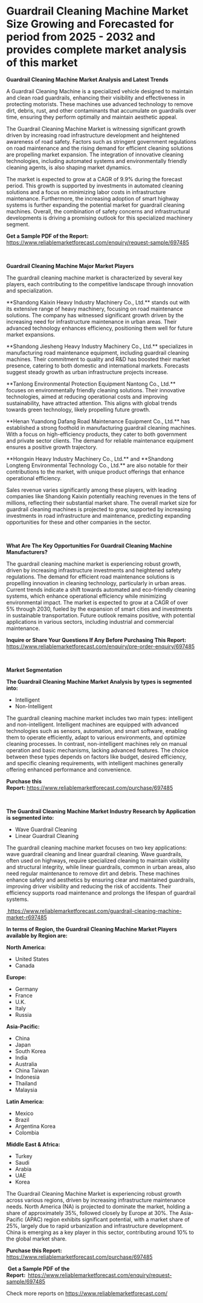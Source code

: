 <p><h1>Guardrail Cleaning Machine Market Size Growing and Forecasted for period from 2025 - 2032 and provides complete market analysis of this market</h1></p><p><strong>Guardrail Cleaning Machine Market Analysis and Latest Trends</strong></p>
<p><p>A Guardrail Cleaning Machine is a specialized vehicle designed to maintain and clean road guardrails, enhancing their visibility and effectiveness in protecting motorists. These machines use advanced technology to remove dirt, debris, rust, and other contaminants that accumulate on guardrails over time, ensuring they perform optimally and maintain aesthetic appeal. </p><p>The Guardrail Cleaning Machine Market is witnessing significant growth driven by increasing road infrastructure development and heightened awareness of road safety. Factors such as stringent government regulations on road maintenance and the rising demand for efficient cleaning solutions are propelling market expansion. The integration of innovative cleaning technologies, including automated systems and environmentally friendly cleaning agents, is also shaping market dynamics.</p><p>The market is expected to grow at a CAGR of 9.9% during the forecast period. This growth is supported by investments in automated cleaning solutions and a focus on minimizing labor costs in infrastructure maintenance. Furthermore, the increasing adoption of smart highway systems is further expanding the potential market for guardrail cleaning machines. Overall, the combination of safety concerns and infrastructural developments is driving a promising outlook for this specialized machinery segment.</p></p>
<p><strong>Get a Sample PDF of the Report:&nbsp;</strong> <a href="https://www.reliablemarketforecast.com/enquiry/request-sample/697485?utm_campaign=3126&utm_medium=2&utm_source=Github&utm_content=ia&utm_term=23032025&utm_id=guardrail-cleaning-machine">https://www.reliablemarketforecast.com/enquiry/request-sample/697485</a></p>
<p>&nbsp;</p>
<p><strong>Guardrail Cleaning Machine Major Market Players</strong></p>
<p><p>The guardrail cleaning machine market is characterized by several key players, each contributing to the competitive landscape through innovation and specialization. </p><p>**Shandong Kaixin Heavy Industry Machinery Co., Ltd.** stands out with its extensive range of heavy machinery, focusing on road maintenance solutions. The company has witnessed significant growth driven by the increasing need for infrastructure maintenance in urban areas. Their advanced technology enhances efficiency, positioning them well for future market expansions.</p><p>**Shandong Jiesheng Heavy Industry Machinery Co., Ltd.** specializes in manufacturing road maintenance equipment, including guardrail cleaning machines. Their commitment to quality and R&D has boosted their market presence, catering to both domestic and international markets. Forecasts suggest steady growth as urban infrastructure projects increase.</p><p>**Tanlong Environmental Protection Equipment Nantong Co., Ltd.** focuses on environmentally friendly cleaning solutions. Their innovative technologies, aimed at reducing operational costs and improving sustainability, have attracted attention. This aligns with global trends towards green technology, likely propelling future growth.</p><p>**Henan Yuandong Dafang Road Maintenance Equipment Co., Ltd.** has established a strong foothold in manufacturing guardrail cleaning machines. With a focus on high-efficiency products, they cater to both government and private sector clients. The demand for reliable maintenance equipment ensures a positive growth trajectory.</p><p>**Hongxin Heavy Industry Machinery Co., Ltd.** and **Shandong Longteng Environmental Technology Co., Ltd.** are also notable for their contributions to the market, with unique product offerings that enhance operational efficiency.</p><p>Sales revenue varies significantly among these players, with leading companies like Shandong Kaixin potentially reaching revenues in the tens of millions, reflecting their substantial market share. The overall market size for guardrail cleaning machines is projected to grow, supported by increasing investments in road infrastructure and maintenance, predicting expanding opportunities for these and other companies in the sector.</p></p>
<p>&nbsp;</p>
<p><strong>What Are The Key Opportunities For Guardrail Cleaning Machine Manufacturers?</strong></p>
<p><p>The guardrail cleaning machine market is experiencing robust growth, driven by increasing infrastructure investments and heightened safety regulations. The demand for efficient road maintenance solutions is propelling innovation in cleaning technology, particularly in urban areas. Current trends indicate a shift towards automated and eco-friendly cleaning systems, which enhance operational efficiency while minimizing environmental impact. The market is expected to grow at a CAGR of over 5% through 2030, fueled by the expansion of smart cities and investments in sustainable transportation. Future outlook remains positive, with potential applications in various sectors, including industrial and commercial maintenance.</p></p>
<p><strong>Inquire or Share Your Questions If Any Before Purchasing This Report:</strong> <a href="https://www.reliablemarketforecast.com/enquiry/pre-order-enquiry/697485?utm_campaign=3126&utm_medium=2&utm_source=Github&utm_content=ia&utm_term=23032025&utm_id=guardrail-cleaning-machine">https://www.reliablemarketforecast.com/enquiry/pre-order-enquiry/697485</a></p>
<p>&nbsp;</p>
<p><strong>Market Segmentation</strong></p>
<p><strong>The Guardrail Cleaning Machine Market Analysis by types is segmented into:</strong></p>
<p><ul><li>Intelligent</li><li>Non-Intelligent</li></ul></p>
<p><p>The guardrail cleaning machine market includes two main types: intelligent and non-intelligent. Intelligent machines are equipped with advanced technologies such as sensors, automation, and smart software, enabling them to operate efficiently, adapt to various environments, and optimize cleaning processes. In contrast, non-intelligent machines rely on manual operation and basic mechanisms, lacking advanced features. The choice between these types depends on factors like budget, desired efficiency, and specific cleaning requirements, with intelligent machines generally offering enhanced performance and convenience.</p></p>
<p><strong>Purchase this Report:&nbsp;</strong><a href="https://www.reliablemarketforecast.com/purchase/697485?utm_campaign=3126&utm_medium=2&utm_source=Github&utm_content=ia&utm_term=23032025&utm_id=guardrail-cleaning-machine">https://www.reliablemarketforecast.com/purchase/697485</a></p>
<p>&nbsp;</p>
<p><strong>The Guardrail Cleaning Machine Market Industry Research by Application is segmented into:</strong></p>
<p><ul><li>Wave Guardrail Cleaning</li><li>Linear Guardrail Cleaning</li></ul></p>
<p><p>The guardrail cleaning machine market focuses on two key applications: wave guardrail cleaning and linear guardrail cleaning. Wave guardrails, often used on highways, require specialized cleaning to maintain visibility and structural integrity, while linear guardrails, common in urban areas, also need regular maintenance to remove dirt and debris. These machines enhance safety and aesthetics by ensuring clear and maintained guardrails, improving driver visibility and reducing the risk of accidents. Their efficiency supports road maintenance and prolongs the lifespan of guardrail systems.</p></p>
<p><a href="https://www.reliablemarketforecast.com/guardrail-cleaning-machine-market-r697485?utm_campaign=3126&utm_medium=2&utm_source=Github&utm_content=ia&utm_term=23032025&utm_id=guardrail-cleaning-machine">&nbsp;https://www.reliablemarketforecast.com/guardrail-cleaning-machine-market-r697485</a></p>
<p><strong>In terms of Region, the Guardrail Cleaning Machine Market Players available by Region are:</strong></p>
<p>
    <p> <strong> North America: </strong>
        <ul>
            <li>United States</li>
            <li>Canada</li>
        </ul>
        </p> 
    <p> <strong> Europe: </strong>
        <ul>
            <li>Germany</li>
            <li>France</li>
            <li>U.K.</li>
            <li>Italy</li>
            <li>Russia</li>
        </ul>
        </p> 
    <p> <strong> Asia-Pacific: </strong>
        <ul>
            <li>China</li>
            <li>Japan</li>
            <li>South Korea</li>
            <li>India</li>
            <li>Australia</li>
            <li>China Taiwan</li>
            <li>Indonesia</li>
            <li>Thailand</li>
            <li>Malaysia</li>
        </ul>
        </p> 
    <p> <strong> Latin America: </strong>
        <ul>
            <li>Mexico</li>
            <li>Brazil</li>
            <li>Argentina Korea</li>
            <li>Colombia</li>
        </ul>
        </p> 
    <p> <strong> Middle East & Africa: </strong>
        <ul>
            <li>Turkey</li>
            <li>Saudi</li>
            <li>Arabia</li>
            <li>UAE</li>
            <li>Korea</li>
        </ul>
    </p>
    </p>
<p><p>The Guardrail Cleaning Machine Market is experiencing robust growth across various regions, driven by increasing infrastructure maintenance needs. North America (NA) is projected to dominate the market, holding a share of approximately 35%, followed closely by Europe at 30%. The Asia-Pacific (APAC) region exhibits significant potential, with a market share of 25%, largely due to rapid urbanization and infrastructure development. China is emerging as a key player in this sector, contributing around 10% to the global market share.</p></p>
<p><strong>Purchase this Report: </strong><a href="https://www.reliablemarketforecast.com/purchase/697485?utm_campaign=3126&utm_medium=2&utm_source=Github&utm_content=ia&utm_term=23032025&utm_id=guardrail-cleaning-machine">https://www.reliablemarketforecast.com/purchase/697485</a></p>
<p>&nbsp;<strong>Get a Sample PDF of the Report:&nbsp;&nbsp;</strong><a href="https://www.reliablemarketforecast.com/enquiry/request-sample/697485?utm_campaign=3126&utm_medium=2&utm_source=Github&utm_content=ia&utm_term=23032025&utm_id=guardrail-cleaning-machine">https://www.reliablemarketforecast.com/enquiry/request-sample/697485</a></p>
<p><strong></strong></p>
<p>Check more reports on <a href="https://www.reliablemarketforecast.com/?utm_campaign=3126&utm_medium=2&utm_source=Github&utm_content=ia&utm_term=23032025&utm_id=guardrail-cleaning-machine">https://www.reliablemarketforecast.com/</a></p>